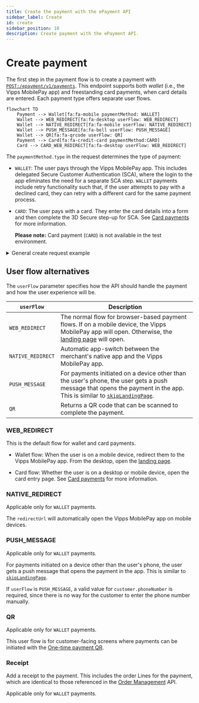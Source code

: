 ```yaml
---
title: Create the payment with the ePayment API
sidebar_label: Create
id: create
sidebar_position: 10
description: Create payment with the ePayment API.
---
```



# Create payment

The first step in the payment flow is to create a payment with
[`POST:/epayment/v1/payments`](https://developer.vippsmobilepay.com/api/epayment#tag/CreatePayments).
This endpoint supports both *wallet* (i.e., the Vipps MobilePay app) and
freestanding card payments, when card details are entered.
Each payment type offers separate user flows.

```mermaid
flowchart TD
    Payment --> Wallet[fa:fa-mobile paymentMethod: WALLET]
    Wallet --> WEB_REDIRECT[fa:fa-desktop userFlow: WEB_REDIRECT]
    Wallet --> NATIVE_REDIRECT[fa:fa-mobile userFlow: NATIVE_REDIRECT]
    Wallet --> PUSH_MESSAGE[fa:fa-bell userFlow: PUSH_MESSAGE]
    Wallet --> QR[fa:fa-qrcode userFlow: QR]
    Payment --> Card[fa:fa-credit-card paymentMethod:CARD]
    Card --> CARD_WEB_REDIRECT[fa:fa-desktop userFlow: WEB_REDIRECT]
```

The `paymentMethod.type` in the request determines the type of payment:

* `WALLET`: The user pays through the Vipps MobilePay app. This includes delegated Secure Customer Authentication (SCA),
   where the login to the app eliminates the need for a separate SCA step.
  `WALLET` payments include retry functionality such that, if the user attempts to pay
  with a declined card, they can retry with a different card for the same payment process.
* `CARD`: The user pays with a card. They enter the card details into a form and then complete the 3D Secure step-up
  for SCA. See
  [Card payments](https://developer.vippsmobilepay.com/docs/faqs/users-and-payments-faq/#card-payments)
  for more information.

  **Please note:** Card payment (`CARD`) is not available in the test environment.


<details>
<summary>General create request example</summary>
<div>

Here is an example HTTP POST:

[`POST:/epayment/v1/payments`](https://developer.vippsmobilepay.com/api/epayment#tag/CreatePayments/operation/createPayment)

With body:

   ```json
   {
      "amount":{
         "currency":"NOK",
         "value":6000
      },
      "customer":{
         "phoneNumber":4791234567
      },
      "paymentMethod":{
         "type":"WALLET"
      },
      "receiptInfo":{
         "orderLines": [
            {
               "name": "Socks",
               "id": "line_item_1",
               "totalAmount": 1000,
               "totalAmountExcludingTax": 800,
               "totalTaxAmount": 200,
               "taxPercentage": 25,
               "unitInfo": {
               "unitPrice": 400,
               "quantity": "2.5",
               "quantityUnit": "KG"
               },
               "discount": 0,
               "productUrl": "https://example.com/store/socks",
               "isReturn": false,
               "isShipping": false
            },
            {
               "name": "Flip-flops",
               "id": "line_item_2",
               "totalAmount": 5000,
               "totalAmountExcludingTax": 4000,
               "totalTaxAmount": 1000,
               "taxPercentage": 25,
               "unitInfo": {
               "unitPrice": 2500,
               "quantity": "3",
               "quantityUnit": "PCS"
               },
               "discount": 2500,
               "productUrl": "https://example.com/store/flipflops",
               "isReturn": false,
               "isShipping": false
            }
         ],
         "bottomLine": {
            "currency": "NOK",
            "tipAmount": 0,
            "posId": "pos_122",
            "paymentSources": {
               "giftCard": 0,
               "card": 0,
               "voucher": 0,
               "cash": 0
            },
            "barcode": {
               "format": "CODE 39",
               "data": "SC0527013501 "
            },
            "receiptNumber": "0527013501"
         }
      },
      "reference":"acme-shop-123-order123abc",
      "paymentDescription": "Invoice# 424243, due date: 01 Jan 2025",
      "returnUrl":"https://example.com/redirect?orderId=1512202",
      "userFlow":"PUSH_MESSAGE",
      "expiresAt":"2023-09-15T00:00:00Z"
   }
   ```

</div>
</details>


## User flow alternatives

The `userFlow` parameter specifies how the API should handle the payment
and how the user experience will be.

| `userFlow`        | Description                                          |
| ----------------- | ---------------------------------------------------- |
| `WEB_REDIRECT`    | The normal flow for browser-based payment flows. If on a mobile device, the Vipps MobilePay app will open. Otherwise, the [landing page](https://developer.vippsmobilepay.com/docs/common-topics/landing-page/) will open.    |
| `NATIVE_REDIRECT` | Automatic app-switch between the merchant's native app and the Vipps MobilePay app. |
| `PUSH_MESSAGE`    | For payments initiated on a device other than the user's phone, the user gets a push message that opens the payment in the app. This is similar to [`skipLandingPage`](https://developer.vippsmobilepay.com/docs/common-topics/landing-page#skip-landing-page). |
| `QR`              | Returns a QR code that can be scanned to complete the payment. |

### WEB_REDIRECT

This is the default flow for wallet and card payments.

* Wallet flow:
  When the user is on a mobile device, redirect them to the Vipps MobilePay app. From the desktop, open the
  [landing page](https://developer.vippsmobilepay.com/docs/common-topics/landing-page).

* Card flow:
  Whether the user is on a desktop or mobile device, open the card entry page. See
  [Card payments](https://developer.vippsmobilepay.com/docs/faqs/users-and-payments-faq/#card-payments) for more information.

### NATIVE_REDIRECT

Applicable only for `WALLET` payments.

The `redirectUrl` will automatically open the Vipps MobilePay app on mobile devices.

### PUSH_MESSAGE

Applicable only for `WALLET` payments.

For payments initiated on a device other than the user's phone, the user gets a push message that opens the payment in the app. This is similar to [`skipLandingPage`](https://developer.vippsmobilepay.com/docs/common-topics/landing-page#skip-landing-page).

If `userFlow` is `PUSH_MESSAGE`, a valid value for `customer.phoneNumber` is required, since there is no
way for the customer to enter the phone number manually.

### QR

Applicable only for `WALLET` payments.

This user flow is for customer-facing screens where payments can be initiated with the
[One-time payment QR](https://developer.vippsmobilepay.com/docs/APIs/qr-api/vipps-qr-api/#one-time-payment-qr-codes).

### Receipt

Add a receipt to the payment. This includes the order Lines for the payment, which are identical to those referenced in the [Order Management](https://developer.vippsmobilepay.com/docs/APIs/order-management-api) API.

Applicable only for `WALLET` payments.
